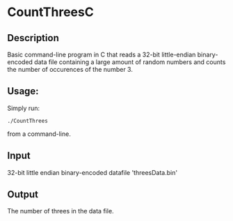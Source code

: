 # CountThreesC

## Description

Basic command-line program in C that reads a 32-bit little-endian binary-encoded data file containing a large amount of random numbers and counts the number of occurences of the number 3.

## Usage:

Simply run:
```
./CountThrees
```

from a command-line.

## Input

32-bit little endian binary-encoded datafile 'threesData.bin'

## Output

The number of threes in the data file.


